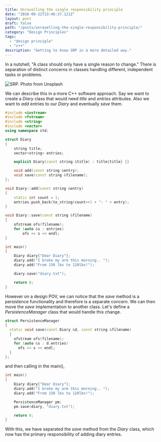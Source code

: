 ```yaml
---
title: Unravelling the single responsibility principle
date: "2016-09-22T23:46:37.121Z"
layout: post
draft: false
path: "/posts/unravelling-the-single-responsibility-principle/"
category: "Design Principles"
tags:
  - "design principle"
  - "c++"
description: "Getting to know SRP in a more detailed way."
---
```

In a nutshell, "A class should only have a single reason to change." There is separation of distinct concerns in classes handling different, independent tasks or problems.

![SRP. Photo from Unsplash](./1.jpg)

We can describe this in a more C++ software approach. Say we want to create a _Diary_ class that would need _title_ and _entries_ attributes. Also we want to _add_ entries to our _Diary_ and eventually _save_ them.

```cpp
#include <iostream>
#include <fstream>
#include <string>
#include <vector>
using namespace std;

struct Diary
{
    string title;
    vector<string> entries;

    explicit Diary(const string &title) : title{title} {}

    void add(const string &entry);
    void save(const string &filename);
};

void Diary::add(const string &entry)
{
    static int count = 1;
    entries.push_back(to_string(count++) + ": " + entry);
}

void Diary::save(const string &filename)
{
    ofstream ofs(filename);
    for (auto &s : entries)
        ofs << s << endl;
}

int main()
{
    Diary diary{"Dear Diary"};
    diary.add("I broke my arm this morning.. ");
    diary.add("From 150 lbs to 120lbs!");

    diary.save("diary.txt");

    return 0;
}
```

However on a design POV, we can notice that the _save_ method is a persistence functionality and therefore is a separate concern. We can then move the _save_ implementation to another class. Let's define a _PersistenceManager_ class that would handle this change.

```cpp
struct PersistenceManager
{
  static void save(const Diary &d, const string &filename)
  {
    ofstream ofs(filename);
    for (auto &s : d.entries)
      ofs << s << endl;
  }
};
```
and then calling in the main(),

```cpp
int main()
{
    Diary diary{"Dear Diary"};
    diary.add("I broke my arm this morning.. ");
    diary.add("From 150 lbs to 120lbs!");

    PersistenceManager pm;
    pm.save(diary, "diary.txt");

    return 0;
}
```

With this, we have separated the _save_ method from the _Diary_ class, which now has the primary responsibility of adding diary entries.
